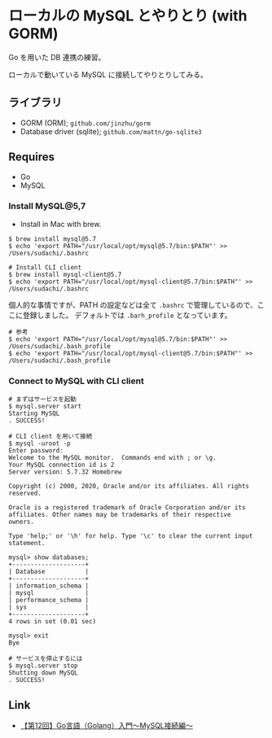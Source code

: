# ローカルの MySQL とやりとり (with GORM)

Go を用いた DB 連携の練習。

ローカルで動いている MySQL に接続してやりとりしてみる。

## ライブラリ

* GORM (ORM); `github.com/jinzhu/gorm`
* Database driver (sqlite); `github.com/mattn/go-sqlite3`

## Requires

* Go
* MySQL


### Install MySQL@5,7

* Install in Mac with brew.

```shell
$ brew install mysql@5.7
$ echo 'export PATH="/usr/local/opt/mysql@5.7/bin:$PATH"' >> /Users/sudachi/.bashrc

# Install CLI client
$ brew install mysql-client@5.7
$ echo 'export PATH="/usr/local/opt/mysql-client@5.7/bin:$PATH"' >> /Users/sudachi/.bashrc
```

個人的な事情ですが、PATH の設定などは全て `.bashrc` で管理しているので、ここに登録しました。
デフォルトでは `.barh_profile` となっています。

```shell
# 参考
$ echo 'export PATH="/usr/local/opt/mysql@5.7/bin:$PATH"' >> /Users/sudachi/.bash_profile
$ echo 'export PATH="/usr/local/opt/mysql-client@5.7/bin:$PATH"' >> /Users/sudachi/.bash_profile
```


### Connect to MySQL with CLI client

```shell
# まずはサービスを起動
$ mysql.server start
Starting MySQL
. SUCCESS! 

# CLI client を用いて接続
$ mysql -uroot -p
Enter password: 
Welcome to the MySQL monitor.  Commands end with ; or \g.
Your MySQL connection id is 2
Server version: 5.7.32 Homebrew

Copyright (c) 2000, 2020, Oracle and/or its affiliates. All rights reserved.

Oracle is a registered trademark of Oracle Corporation and/or its
affiliates. Other names may be trademarks of their respective
owners.

Type 'help;' or '\h' for help. Type '\c' to clear the current input statement.

mysql> show databases;
+--------------------+
| Database           |
+--------------------+
| information_schema |
| mysql              |
| performance_schema |
| sys                |
+--------------------+
4 rows in set (0.01 sec)

mysql> exit
Bye

# サービスを停止するには
$ mysql.server stop
Shutting down MySQL
. SUCCESS! 
```


## Link
* [【第12回】Go言語（Golang）入門～MySQL接続編～](https://rightcode.co.jp/blog/information-technology/golang-introduction-mysql-connection)